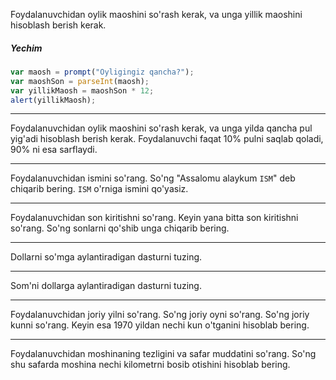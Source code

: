 Foydalanuvchidan oylik maoshini so'rash kerak, va unga yillik maoshini hisoblash berish kerak.
##### Yechim
```javascript
var maosh = prompt("Oyligingiz qancha?");
var maoshSon = parseInt(maosh);
var yillikMaosh = maoshSon * 12;
alert(yillikMaosh);
```

---

Foydalanuvchidan oylik maoshini so'rash kerak, va unga yilda qancha pul yig'adi hisoblash berish kerak. Foydalanuvchi faqat 10% pulni saqlab qoladi, 90% ni esa sarflaydi.

---

Foydalanuvchidan ismini so'rang. So'ng "Assalomu alaykum `ISM`" deb chiqarib bering. `ISM` o'rniga ismini qo'yasiz.

---

Foydalanuvchidan son kiritishni so'rang. Keyin yana bitta son kiritishni so'rang. So'ng sonlarni qo'shib unga chiqarib bering.
  
---

Dollarni so'mga aylantiradigan dasturni tuzing.

---

Som'ni dollarga aylantiradigan dasturni tuzing.

---

Foydalanuvchidan joriy yilni so'rang. So'ng joriy oyni so'rang. So'ng joriy kunni so'rang.
Keyin esa 1970 yildan nechi kun o'tganini hisoblab bering.

---

Foydalanuvchidan moshinaning tezligini va safar muddatini so'rang. So'ng shu safarda moshina nechi kilometrni bosib otishini hisoblab bering.

